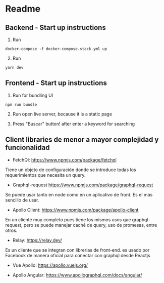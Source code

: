# Readme

## Backend - Start up instructions
1. Run

```
docker-compose -f docker-compose.stack.yml up
```

2. Run

`yarn dev`

## Frontend - Start up instructions
1. Run for bundling UI

```
npm run bundle
```

2. Run open live server, because it is a static page

3. Press "Buscar" button! after enter a keyword for searching
## Client libraries de menor a mayor complejidad y funcionalidad

- FetchQl: https://www.npmjs.com/package/fetchql

Tiene un objeto de configuración donde se introduce todas los requerimientos que necesita un query.

- Graphql-request https://www.npmjs.com/package/graphql-request

Se puede usar tanto en node como en un aplicativo de front. Es el más sencillo de usar.

- Apollo Client: https://www.npmjs.com/package/apollo-client

En un cliente muy completo pues tiene los mismos usos que graphql-request, pero se puede manejar caché de query, uso de promesas, entre otros.

- Relay: https://relay.dev/

Es un cliente que se integran con librerias de front-end. es usado por Facebook de manera oficial para conectar con graphql desde Reactjs

- Vue Apollo: https://apollo.vuejs.org/

- Apollo Angular: https://www.apollographql.com/docs/angular/
